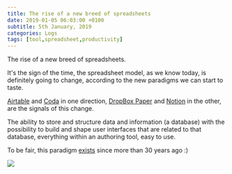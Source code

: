 ```yaml
---
title: The rise of a new breed of spreadsheets
date: 2019-01-05 06:03:00 +0100
subtitle: 5th January, 2019
categories: Logs
tags: [tool,spreadsheet,productivity]
---
```


The rise of a new breed of spreadsheets.

It's the sign of the time, the spreadsheet model, as we know today, is definitely going to change, according to the new paradigms we can start to taste.

[Airtable](https://airtable.com) and [Coda](https://coda.io) in one direction, [DropBox Paper](https://paper.dropbox.com) and [Notion](https://www.notion.so) in the other, are the signals of this change.

The ability to store and structure data and information (a database) with the possibility to build and shape user interfaces that are related to that database, everything within an authoring tool, easy to use.

To be fair, this paradigm [exists](https://en.wikipedia.org/wiki/HyperCard) since more than 30 years ago :)

![](/assets/log/n710_proxy.duckduckgo.jpg)